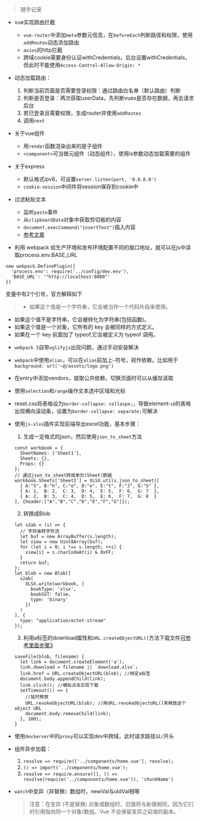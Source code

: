 > 随手记录

* vue实现路由拦截
    * `vue-router`中添加`meta`参数元信息，在`beforeEach`判断路径和权限，使用`addRoutes`动态添加路由
    * `axios`的http拦截
    * 跨域cookie需要身份认证withCredentials，后台设置withCredentials，但此时不能使用`Access-Control-Allow-Origin: *`

* 动态加载路由：
    1. 判断当前页面是否需要登录权限：通过路由白名单（默认路由）判断
    2. 判断是否登录：两次获取userData，先判断vuex是否存在数据，再去请求后台
    3. 若已登录且需要权限，生成router并使用`addRoutes`
    4. 调用`next`

* 关于vue组件
    * 用`render`函数渲染出来的是子组件
    * `<component>`可当做元组件（动态组件），使用is参数动态加载需要的组件

* 关于express
    * 默认格式ipv6，可设置`server.listen(port, '0.0.0.0')`
    * `cookie-session`中间件将session保存到cookie中

* 过滤粘贴文本
    * 监听`paste`事件
    * 从`clipboardData`对象中获取剪切板的内容
    * `document.execCommand("insertText")`插入内容
    * [参考文章](http://www.zhangxinxu.com/wordpress/2016/01/contenteditable-plaintext-only/)

* 利用 webpack 给生产环境和发布环境配置不同的接口地址，就可以在js中读取process.env.BASE_URL
```
new webpack.DefinePlugin({
  'process.env': require('../config/dev.env'),
  'BASE_URL': '"http://localhost:8080"'
})
```
变量中有2个引号，官方解释如下
> - 如果这个值是一个字符串，它会被当作一个代码片段来使用。
- 如果这个值不是字符串，它会被转化为字符串(包括函数)。
- 如果这个值是一个对象，它所有的 key 会被同样的方式定义。
- 如果在一个 key 前面加了 typeof,它会被定义为 typeof 调用。
* `webpack 3`自带`uglifyjs`出现问题，通过手动安装解决

* `webpack`中使用`alias`，可以在`alias`前加上`~`符号，视作依赖。比如用于`background: url('~@/assets/logo.png')`

* 在entry中添加vendors，提取公共依赖，切换页面时可以从缓存读取

* 使用`selection`和`range`操作文本选中区域和光标

* reset.css将表格设为`border-collapse: collaspe;`，导致element-ui的表格出现横向滚动条，设置为`border-collapse: separate;`可解决

* 使用`js-xlxs`插件实现前端导出excel功能，基本步骤：
    1. 生成一定格式的json，然后使用`json_to_sheet`方法
    ```
    const workbook = {
      SheetNames: ['Sheet1'],
      Sheets: {},
      Props: {}
    };
    // 通过json_to_sheet转成单页(Sheet)数据
    workbook.Sheets['Sheet1'] = XLSX.utils.json_to_sheet([
      { A:"S", B:"h", C:"e", D:"e", E:"t", F:"J", G:"S" },
      { A: 1,  B: 2,  C: 3,  D: 4,  E: 5,  F: 6,  G: 7  },
      { A: 2,  B: 3,  C: 4,  D: 5,  E: 6,  F: 7,  G: 8  }
    ], {header:["A","B","C","D","E","F","G"]});
    ```

    2. 转换成Blob
    ```
    let s2ab = (s) => {
      // 字符串转字符流
      let buf = new ArrayBuffer(s.length);
      let view = new Uint8Array(buf);
      for (let i = 0; i !== s.length; ++i) {
        view[i] = s.charCodeAt(i) & 0xFF;
      }
      return buf;
    };
    let blob = new Blob([
      s2ab(
        XLSX.write(workbook, {
          bookType: 'xlsx',
          bookSST: false,
          type: 'binary'
        })
      )
    ], {
      type: "application/octet-stream"
    });
    ```

    3. 利用a标签的download属性和`URL.createObjectURL()`方法下载文件[可参考里面步骤3](https://blog.csdn.net/abczdefg/article/details/79769050)
    ```
    saveFile(blob, filename) {
      let link = document.createElement('a');
      link.download = filename || `download.xlsx`;
      link.href = URL.createObjectURL(blob); //绑定a标签
      document.body.appendChild(link);
      link.click(); //模拟点击实现下载
      setTimeout(() => {
        //延时释放
        URL.revokeObjectURL(blob); //用URL.revokeObjectURL()来释放这个object URL
        document.body.removeChild(link);
      }, 100);
    }
    ```

* 使用`devServer`中的`proxy`可以实现dev中跨域，此时请求路径以`/`开头

* 组件异步加载：
  1. `resolve => require(['../components/home.vue'], resolve);`
  2. `() => import('../components/home.vue');`
  3. `resolve => require.ensure([], () => resolve(require('../components/home.vue')), 'chunkName')`

* `watch`中变异（非替换）数组时，newVal与oldVal相等
  > 注意：在变异 (不是替换) 对象或数组时，旧值将与新值相同，因为它们的引用指向同一个对象/数组。Vue 不会保留变异之前值的副本。`

